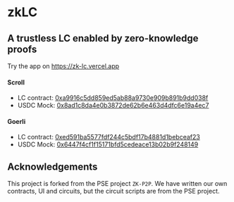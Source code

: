 # zkLC

## A trustless LC enabled by zero-knowledge proofs

Try the app on https://zk-lc.vercel.app

#### Scroll

- LC contract: [0xa9916c5dd859ed5ab88a9730e909b891b9dd038f](https://sepolia.scrollscan.dev/address/0xa9916c5dd859ed5ab88a9730e909b891b9dd038f#contracts)
- USDC Mock: [0x8ad1c8da4e0b3872de62b6e463d4dfc6e19a4ec7](https://goerli.etherscan.io/address/0x8ad1c8da4e0b3872de62b6e463d4dfc6e19a4ec7)

#### Goerli

- LC contract: [0xed591ba5577fdf244c5bdf17b4881d1bebceaf23](https://goerli.etherscan.io/address/0xed591ba5577fdf244c5bdf17b4881d1bebceaf23#code)
- USDC Mock: [0x6447f4cf1f15171bfd5cedeace13b02b9f248149](https://goerli.etherscan.io/address/0x6447f4cf1f15171bfd5cedeace13b02b9f248149)

## Acknowledgements

This project is forked from the PSE project `ZK-P2P`. We have written our own contracts, UI and circuits, but the circuit scripts are from the PSE project.
